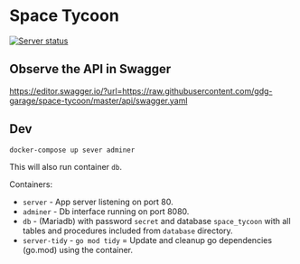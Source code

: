 # Space Tycoon

[![Server status](https://github.com/gdg-garage/space-tycoon/actions/workflows/go-server.yml/badge.svg?branch=master)](https://github.com/gdg-garage/space-tycoon/actions/workflows/go-server.yml)

## Observe the API in Swagger
https://editor.swagger.io/?url=https://raw.githubusercontent.com/gdg-garage/space-tycoon/master/api/swagger.yaml

## Dev

```shell
docker-compose up sever adminer
```
This will also run container `db`.

Containers:
* `server` - App server listening on port 80.
* `adminer` - Db interface running on port 8080.
* `db` - (Mariadb) with password `secret` and database `space_tycoon` with all tables and procedures included from `database` directory.
* `server-tidy` - `go mod tidy` = Update and cleanup go dependencies (go.mod) using the container. 
